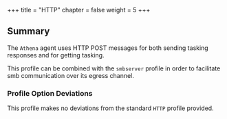 +++
title = "HTTP"
chapter = false
weight = 5
+++

## Summary


The `Athena` agent uses HTTP POST messages for both sending tasking responses and for getting tasking.

This profile can be combined with the `smbserver` profile in order to facilitate smb communication over its egress channel.

### Profile Option Deviations

This profile makes no deviations from the standard `HTTP` profile provided.